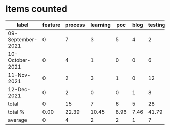 # Items counted
label | feature | process | learning | poc | blog | testing | devops
---|---|---|---|---|---|---|---
09-September-2021 | 0 | 7 | 3 | 5 | 4 | 2 | 1
10-October-2021 | 0 | 4 | 1 | 0 | 0 | 6 | 3
11-Nov-2021 | 0 | 2 | 3 | 1 | 0 | 12 | 1
12-Dec-2021 | 0 | 2 | 0 | 0 | 1 | 8 | 1
total | 0 | 15 | 7 | 6 | 5 | 28 | 6
total % | 0.00 | 22.39 | 10.45 | 8.96 | 7.46 | 41.79 | 8.96
average | 0 | 4 | 2 | 2 | 1 | 7 | 2
